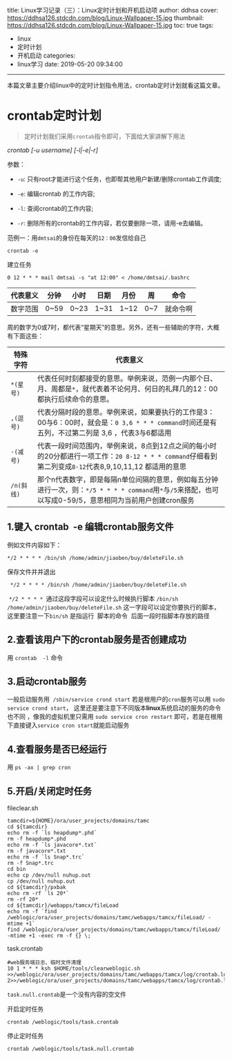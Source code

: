 title: Linux学习记录（三）：Linux定时计划和开机启动项
author: ddhsa
cover: https://ddhsa126.stdcdn.com/blog/Linux-Wallpaper-15.jpg
thumbnail: https://ddhsa126.stdcdn.com/blog/Linux-Wallpaper-15.jpg
toc: true
tags:
  - linux
  - 定时计划
  - 开机启动
categories:
  - linux学习
date: 2019-05-20 09:34:00
---
本篇文章主要介绍linux中的定时计划指令用法，crontab定时计划就看这篇文章。
<!-- more -->

# crontab定时计划
>定时计划我们采用`crontab`指令即可，下面给大家讲解下用法

*crontab [-u username] [-l|-e|-r]*

参数：

* `-u`: 只有root才能进行这个任务，也即帮其他用户新建/删除crontab工作调度;

* `-e`: 编辑crontab 的工作内容;

* `-l`: 查阅crontab的工作内容;

* `-r`: 删除所有的crontab的工作内容，若仅要删除一项，请用-e去编辑。

范例一：用`dmtsai`的身份在每天的`12：00`发信给自己
```
crontab -e
```
建立任务
```
0 12 * * * mail dmtsai -s "at 12:00" < /home/dmtsai/.bashrc
```

代表意义|分钟|小时|日期|月份|周|命令
-|-|-|-|-|-|-
数字范围|0~59|0~23|1~31|1~12|0~7|就命令啊

周的数字为0或7时，都代表“星期天”的意思。另外，还有一些辅助的字符，大概有下面这些：

特殊字符|代表意义
-|-
`*(星号)`|代表任何时刻都接受的意思。举例来说，范例一内那个日、月、周都是`*`，就代表着不论何月、何日的礼拜几的12：00都执行后续命令的意思。
`,(逗号)`|代表分隔时段的意思。举例来说，如果要执行的工作是3：00与6：00时，就会是：`0 3,6 * * * command`时间还是有五列，不过第二列是 3,6 ，代表3与6都适用
`-(减号)`|代表一段时间范围内，举例来说，8点到12点之间的每小时的20分都进行一项工作：`20 8-12 * * * command`仔细看到第二列变成`8-12`代表8,9,10,11,12 都适用的意思
`/n(斜线)`|那个n代表数字，即是每隔n单位间隔的意思，例如每五分钟进行一次，则：`*/5 * * * * command`用`*`与`/5`来搭配，也可以写成0-59/5，意思相同为当前用户创建cron服务

## 1.键入 crontab  -e 编辑crontab服务文件

例如文件内容如下：
```
*/2 * * * * /bin/sh /home/admin/jiaoben/buy/deleteFile.sh
```
保存文件并并退出
```
 */2 * * * * /bin/sh /home/admin/jiaoben/buy/deleteFile.sh
 ```
 `*/2 * * * * `通过这段字段可以设定什么时候执行脚本
`/bin/sh /home/admin/jiaoben/buy/deleteFile.sh` 这一字段可以设定你要执行的脚本，这里要注意一下`bin/sh` 是指运行  脚本的命令  后面一段时指脚本存放的路径

## 2.查看该用户下的crontab服务是否创建成功
 用 `crontab  -l` 命令  

## 3.启动crontab服务 
一般启动服务用  `/sbin/service crond start` 若是根用户的`cron`服务可以用 `sudo service crond start`， 这里还是要注意下不同版本**linux**系统启动的服务的命令也不同 ，像我的虚拟机里只需用 `sudo service cron restart` 即可，若是在根用下直接键入`service cron start`就能启动服务

## 4.查看服务是否已经运行
用 `ps -ax | grep cron` 

## 5.开启/关闭定时任务

fileclear.sh

```
tamcdir=${HOME}/ora/user_projects/domains/tamc
cd ${tamcdir}
echo rm -f `ls heapdump*.phd`
rm -f heapdump*.phd
echo rm -f `ls javacore*.txt`
rm -f javacore*.txt
echo rm -f `ls Snap*.trc`
rm -f Snap*.trc
cd bin
echo cp /dev/null nuhup.out
cp /dev/null nuhup.out
cd ${tamcdir}/pxbak
echo rm -rf `ls 20*`
rm -rf 20*
cd ${tamcdir}/webapps/tamcx/fileLoad
echo rm -f `find /weblogic/ora/user_projects/domains/tamc/webapps/tamcx/fileLoad/ -mtime +1`
find /weblogic/ora/user_projects/domains/tamc/webapps/tamcx/fileLoad/ -mtime +1 -exec rm -f {} \;
```

task.crontab

```
#web服务端日志、临时文件清理
10 1 * * * ksh $HOME/tools/clearweblogic.sh >>/weblogic/ora/user_projects/domains/tamc/webapps/tamcx/log/crontab.log 2>>/weblogic/ora/user_projects/domains/tamc/webapps/tamcx/log/crontab.log
```

`task.null.crontab`是一个没有内容的空文件

开启定时任务 
```
crontab /weblogic/tools/task.crontab
```
停止定时任务
```
crontab /weblogic/tools/task.null.crontab
```
